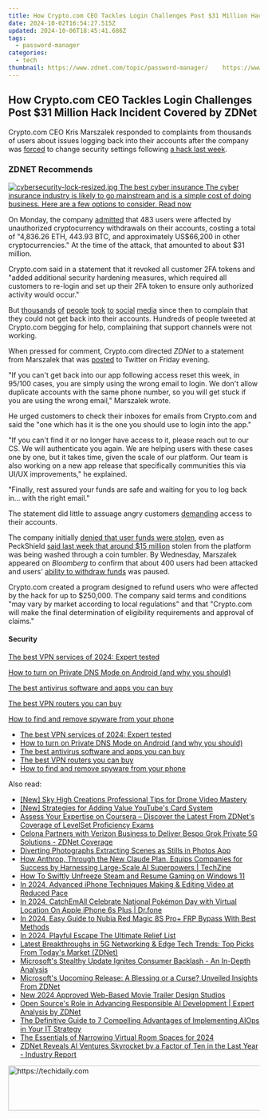 ```yaml
---
title: How Crypto.com CEO Tackles Login Challenges Post $31 Million Hack Incident Covered by ZDNet
date: 2024-10-02T16:54:27.515Z
updated: 2024-10-06T18:45:41.686Z
tags:
  - password-manager
categories:
  - tech
thumbnail: https://www.zdnet.com/topic/password-manager/    https://www.zdnet.com/a/img/resize/f6663cb2e8fa33b3b017eb1282164bf9d1f1e24e/2022/01/24/b45e845c-7d9e-45e9-a12d-9a625cd580a4/shutterstock-752132062.jpg?width=170&height=128&fit=crop&auto=webp
---
```


## How Crypto.com CEO Tackles Login Challenges Post $31 Million Hack Incident Covered by ZDNet

Crypto.com CEO Kris Marszalek responded to complaints from thousands of users about issues logging back into their accounts after the company was [forced](https://crypto.com/product-news/crypto-com-security-report-next-steps) to change security settings following [a hack last week](https://www.zdnet.com/article/fortune-favours-the-breached-crypto-com-admits-400-users-hit-in-hack/). 

### **ZDNET** Recommends

[![cybersecurity-lock-resized.jpg](https://www.zdnet.com/a/img/resize/5871b5ae5b589728bdc8064555d12823acf4b63e/2020/10/27/db3c0325-2b86-435b-8efa-93828deb6b56/cybersecurity-lock-resized.jpg?auto=webp&fit=crop&frame=1&height=238.5&width=459) The best cyber insurance The cyber insurance industry is likely to go mainstream and is a simple cost of doing business. Here are a few options to consider.  Read now](https://www.zdnet.com/article/best-cyber-insurance/)

On Monday, the company [admitted](https://www.zdnet.com/article/crypto-com-confirms-483-users-hit-in-attack-that-saw-over-31m-in-coins-withdrawn/) that 483 users were affected by unauthorized cryptocurrency withdrawals on their accounts, costing a total of "4,836.26 ETH, 443.93 BTC, and approximately US$66,200 in other cryptocurrencies." At the time of the attack, that amounted to about $31 million. 

Crypto.com said in a statement that it revoked all customer 2FA tokens and "added additional security hardening measures, which required all customers to re-login and set up their 2FA token to ensure only authorized activity would occur."

But [thousands](https://nam02.safelinks.protection.outlook.com/?url=https%3A%2F%2Furldefense.com%2Fv3%2F%5F%5Fhttps%3A%2F%2Ftwitter.com%2Fjoshdraws%5F%2Fstatus%2F1484288865389142018%5F%5F%3B!!Ifoxw8Usf-Ni!b3P62a8DHeX5nWOA%5FfuZV9ktMguevxMS72pj9Sea2H0jWambHEd67R9mxtW5QZLbWOpkhloqv46prFk%24&data=04%7C01%7Cjgreig%40redventures.com%7Ccde53c7387e5433e45d508d9dd425e51%7C4289d6102cfd46218c9644a1518ddb0a%7C0%7C0%7C637784099411056678%7CUnknown%7CTWFpbGZsb3d8eyJWIjoiMC4wLjAwMDAiLCJQIjoiV2luMzIiLCJBTiI6Ik1haWwiLCJXVCI6Mn0%3D%7C3000&sdata=9UIhyCs21JDBL6qNa0RtVoZb348JNd9TFApCUpUDsc0%3D&reserved=0) [of](https://nam02.safelinks.protection.outlook.com/?url=https%3A%2F%2Furldefense.com%2Fv3%2F%5F%5Fhttps%3A%2F%2Ftwitter.com%2FJadaBurris8%2Fstatus%2F1484604116601085958%5F%5F%3B!!Ifoxw8Usf-Ni!b3P62a8DHeX5nWOA%5FfuZV9ktMguevxMS72pj9Sea2H0jWambHEd67R9mxtW5QZLbWOpkhloqhlgwIxc%24&data=04%7C01%7Cjgreig%40redventures.com%7Ccde53c7387e5433e45d508d9dd425e51%7C4289d6102cfd46218c9644a1518ddb0a%7C0%7C0%7C637784099411056678%7CUnknown%7CTWFpbGZsb3d8eyJWIjoiMC4wLjAwMDAiLCJQIjoiV2luMzIiLCJBTiI6Ik1haWwiLCJXVCI6Mn0%3D%7C3000&sdata=8rtUjSoUMI5Jinh9x0FJUheG%2Bq2RwJBkI%2F6vkrxIgDc%3D&reserved=0) [people](https://nam02.safelinks.protection.outlook.com/?url=https%3A%2F%2Furldefense.com%2Fv3%2F%5F%5Fhttps%3A%2F%2Ftwitter.com%2FBoiinGsteR%2Fstatus%2F1484600030858153987%5F%5F%3B!!Ifoxw8Usf-Ni!b3P62a8DHeX5nWOA%5FfuZV9ktMguevxMS72pj9Sea2H0jWambHEd67R9mxtW5QZLbWOpkhloqVtHDv0A%24&data=04%7C01%7Cjgreig%40redventures.com%7Ccde53c7387e5433e45d508d9dd425e51%7C4289d6102cfd46218c9644a1518ddb0a%7C0%7C0%7C637784099411056678%7CUnknown%7CTWFpbGZsb3d8eyJWIjoiMC4wLjAwMDAiLCJQIjoiV2luMzIiLCJBTiI6Ik1haWwiLCJXVCI6Mn0%3D%7C3000&sdata=1pFVbpIybN%2Fj14q5d2KsdjWQ3k0LunVo1ItkaupUuxQ%3D&reserved=0) [took](https://nam02.safelinks.protection.outlook.com/?url=https%3A%2F%2Furldefense.com%2Fv3%2F%5F%5Fhttps%3A%2F%2Ftwitter.com%2FChrisJMFR%2Fstatus%2F1484601978923671555%5F%5F%3B!!Ifoxw8Usf-Ni!b3P62a8DHeX5nWOA%5FfuZV9ktMguevxMS72pj9Sea2H0jWambHEd67R9mxtW5QZLbWOpkhloqydZgw1c%24&data=04%7C01%7Cjgreig%40redventures.com%7Ccde53c7387e5433e45d508d9dd425e51%7C4289d6102cfd46218c9644a1518ddb0a%7C0%7C0%7C637784099411056678%7CUnknown%7CTWFpbGZsb3d8eyJWIjoiMC4wLjAwMDAiLCJQIjoiV2luMzIiLCJBTiI6Ik1haWwiLCJXVCI6Mn0%3D%7C3000&sdata=FTTXT9GuP1nOYr%2FMsgYZqVjGA0LI4ZKx6tAV8mBmIa4%3D&reserved=0) [to](https://nam02.safelinks.protection.outlook.com/?url=https%3A%2F%2Furldefense.com%2Fv3%2F%5F%5Fhttps%3A%2F%2Ftwitter.com%2Fcomandoprimo%2Fstatus%2F1484599364798406656%5F%5F%3B!!Ifoxw8Usf-Ni!b3P62a8DHeX5nWOA%5FfuZV9ktMguevxMS72pj9Sea2H0jWambHEd67R9mxtW5QZLbWOpkhloq12ZyKcQ%24&data=04%7C01%7Cjgreig%40redventures.com%7Ccde53c7387e5433e45d508d9dd425e51%7C4289d6102cfd46218c9644a1518ddb0a%7C0%7C0%7C637784099411056678%7CUnknown%7CTWFpbGZsb3d8eyJWIjoiMC4wLjAwMDAiLCJQIjoiV2luMzIiLCJBTiI6Ik1haWwiLCJXVCI6Mn0%3D%7C3000&sdata=Aq8Oue9ex90Fqv%2Bm5u%2FyDTBLn9%2BTokTZq1c4f8YEqac%3D&reserved=0) [social](https://nam02.safelinks.protection.outlook.com/?url=https%3A%2F%2Furldefense.com%2Fv3%2F%5F%5Fhttps%3A%2F%2Ftwitter.com%2FCryptoBTCPR%2Fstatus%2F1484595468361474050%5F%5F%3B!!Ifoxw8Usf-Ni!b3P62a8DHeX5nWOA%5FfuZV9ktMguevxMS72pj9Sea2H0jWambHEd67R9mxtW5QZLbWOpkhloqQZPAbYs%24&data=04%7C01%7Cjgreig%40redventures.com%7Ccde53c7387e5433e45d508d9dd425e51%7C4289d6102cfd46218c9644a1518ddb0a%7C0%7C0%7C637784099411056678%7CUnknown%7CTWFpbGZsb3d8eyJWIjoiMC4wLjAwMDAiLCJQIjoiV2luMzIiLCJBTiI6Ik1haWwiLCJXVCI6Mn0%3D%7C3000&sdata=Oz8C1yRA472LIQawqZ6vFjMbrLa7BAufSFgor9isAEk%3D&reserved=0) [media](https://nam02.safelinks.protection.outlook.com/?url=https%3A%2F%2Furldefense.com%2Fv3%2F%5F%5Fhttps%3A%2F%2Ftwitter.com%2FEatonTine%2Fstatus%2F1484589969201152000%5F%5F%3B!!Ifoxw8Usf-Ni!b3P62a8DHeX5nWOA%5FfuZV9ktMguevxMS72pj9Sea2H0jWambHEd67R9mxtW5QZLbWOpkhloqRlzLRwY%24&data=04%7C01%7Cjgreig%40redventures.com%7Ccde53c7387e5433e45d508d9dd425e51%7C4289d6102cfd46218c9644a1518ddb0a%7C0%7C0%7C637784099411056678%7CUnknown%7CTWFpbGZsb3d8eyJWIjoiMC4wLjAwMDAiLCJQIjoiV2luMzIiLCJBTiI6Ik1haWwiLCJXVCI6Mn0%3D%7C3000&sdata=pxP3WrO%2FW7Q3k0RtS58avwdmKy8RhplL7jOn3lkfwG8%3D&reserved=0) since then to complain that they could not get back into their accounts. Hundreds of people tweeted at Crypto.com begging for help, complaining that support channels were not working. 

When pressed for comment, Crypto.com directed _ZDNet_ to a statement from Marszalek that was [posted](https://twitter.com/Kris%5FHK/status/1484676676277571587) to Twitter on Friday evening. 

"If you can't get back into our app following access reset this week, in 95/100 cases, you are simply using the wrong email to login. We don't allow duplicate accounts with the same phone number, so you will get stuck if you are using the wrong email," Marszalek wrote. 

He urged customers to check their inboxes for emails from Crypto.com and said the "one which has it is the one you should use to login into the app." 

"If you can't find it or no longer have access to it, please reach out to our CS. We will authenticate you again. We are helping users with these cases one by one, but it takes time, given the scale of our platform. Our team is also working on a new app release that specifically communities this via UI/UX improvements," he explained. 

"Finally, rest assured your funds are safe and waiting for you to log back in... with the right email."

The statement did little to assuage angry customers [demanding](https://twitter.com/JuanValleSr1/status/1484696951039873027) access to their accounts. 

The company initially [denied that user funds were stolen](https://twitter.com/Kris%5FHK/status/1483277350683185155?s=20), even as PeckShield [said last week that around $15 million](https://twitter.com/peckshield/status/1483246262371557378) stolen from the platform was being washed through a coin tumbler. By Wednesday, Marszalek appeared on _Bloomberg_ to confirm that about 400 users had been attacked and users' [ability to withdraw funds](https://www.zdnet.com/article/crypto-com-pauses-withdrawals-and-resets-2fa-following-suspicious-activity/) was paused. 

Crypto.com created a program designed to refund users who were affected by the hack for up to $250,000\. The company said terms and conditions "may vary by market according to local regulations" and that "Crypto.com will make the final determination of eligibility requirements and approval of claims."

#### Security

[The best VPN services of 2024: Expert tested](https://www.zdnet.com/article/best-vpn/ "The best VPN services of 2024: Expert tested")

[How to turn on Private DNS Mode on Android (and why you should)](https://www.zdnet.com/article/how-to-turn-on-private-dns-mode-on-android-and-why-you-should/ "How to turn on Private DNS Mode on Android (and why you should)")

[The best antivirus software and apps you can buy](https://www.zdnet.com/article/best-antivirus/ "The best antivirus software and apps you can buy")

[The best VPN routers you can buy](https://www.zdnet.com/article/best-vpn-router/ "The best VPN routers you can buy")

[How to find and remove spyware from your phone](https://www.zdnet.com/article/how-to-find-and-remove-spyware-from-your-phone/ "How to find and remove spyware from your phone")

* [The best VPN services of 2024: Expert tested](https://www.zdnet.com/article/best-vpn/ "The best VPN services of 2024: Expert tested")
* [How to turn on Private DNS Mode on Android (and why you should)](https://www.zdnet.com/article/how-to-turn-on-private-dns-mode-on-android-and-why-you-should/ "How to turn on Private DNS Mode on Android (and why you should)")
* [The best antivirus software and apps you can buy](https://www.zdnet.com/article/best-antivirus/ "The best antivirus software and apps you can buy")
* [The best VPN routers you can buy](https://www.zdnet.com/article/best-vpn-router/ "The best VPN routers you can buy")
* [How to find and remove spyware from your phone](https://www.zdnet.com/article/how-to-find-and-remove-spyware-from-your-phone/ "How to find and remove spyware from your phone")

<ins class="adsbygoogle"
     style="display:block"
     data-ad-format="autorelaxed"
     data-ad-client="ca-pub-7571918770474297"
     data-ad-slot="1223367746"></ins>

<ins class="adsbygoogle"
     style="display:block"
     data-ad-client="ca-pub-7571918770474297"
     data-ad-slot="8358498916"
     data-ad-format="auto"
     data-full-width-responsive="true"></ins>

<span class="atpl-alsoreadstyle">Also read:</span>
<div><ul>
<li><a href="https://extra-approaches.techidaily.com/new-sky-high-creations-professional-tips-for-drone-video-mastery/"><u>[New] Sky High Creations Professional Tips for Drone Video Mastery</u></a></li>
<li><a href="https://youtube-help.techidaily.com/new-strategies-for-adding-value-youtubes-card-system/"><u>[New] Strategies for Adding Value YouTube's Card System</u></a></li>
<li><a href="https://app-tips.techidaily.com/assess-your-expertise-on-coursera-discover-the-latest-from-zdnets-coverage-of-levelset-proficiency-exams/"><u>Assess Your Expertise on Coursera – Discover the Latest From ZDNet's Coverage of LevelSet Proficiency Exams</u></a></li>
<li><a href="https://app-tips.techidaily.com/celona-partners-with-verizon-business-to-deliver-bespo-grok-private-5g-solutions-zdnet-coverage/"><u>Celona Partners with Verizon Business to Deliver Bespo Grok Private 5G Solutions - ZDNet Coverage</u></a></li>
<li><a href="https://fox-glue.techidaily.com/diverting-photographs-extracting-scenes-as-stills-in-photos-app/"><u>Diverting Photographs Extracting Scenes as Stills in Photos App</u></a></li>
<li><a href="https://app-tips.techidaily.com/how-anthrop-through-the-new-claude-plan-equips-companies-for-success-by-harnessing-large-scale-ai-superpowers-techzine/"><u>How Anthrop, Through the New Claude Plan, Equips Companies for Success by Harnessing Large-Scale AI Superpowers | TechZine</u></a></li>
<li><a href="https://win11-tips.techidaily.com/how-to-swiftly-unfreeze-steam-and-resume-gaming-on-windows-11/"><u>How To Swiftly Unfreeze Steam and Resume Gaming on Windows 11</u></a></li>
<li><a href="https://article-posts.techidaily.com/in-2024-advanced-iphone-techniques-making-and-editing-video-at-reduced-pace/"><u>In 2024, Advanced iPhone Techniques Making & Editing Video at Reduced Pace</u></a></li>
<li><a href="https://ios-pokemon-go.techidaily.com/in-2024-catchemall-celebrate-national-pokemon-day-with-virtual-location-on-apple-iphone-6s-plus-drfone-by-drfone-virtual-ios/"><u>In 2024, CatchEmAll Celebrate National Pokémon Day with Virtual Location On Apple iPhone 6s Plus | Dr.fone</u></a></li>
<li><a href="https://bypass-frp.techidaily.com/in-2024-easy-guide-to-nubia-red-magic-8s-proplus-frp-bypass-with-best-methods-by-drfone-android/"><u>In 2024, Easy Guide to Nubia Red Magic 8S Pro+ FRP Bypass With Best Methods</u></a></li>
<li><a href="https://screen-activity-recording.techidaily.com/in-2024-playful-escape-the-ultimate-relief-list/"><u>In 2024, Playful Escape The Ultimate Relief List</u></a></li>
<li><a href="https://app-tips.techidaily.com/latest-breakthroughs-in-5g-networking-and-edge-tech-trends-top-picks-from-todays-market-zdnet/"><u>Latest Breakthroughs in 5G Networking & Edge Tech Trends: Top Picks From Today's Market (ZDNet)</u></a></li>
<li><a href="https://app-tips.techidaily.com/microsofts-stealthy-update-ignites-consumer-backlash-an-in-depth-analysis/"><u>Microsoft's Stealthy Update Ignites Consumer Backlash - An In-Depth Analysis</u></a></li>
<li><a href="https://app-tips.techidaily.com/microsofts-upcoming-release-a-blessing-or-a-curse-unveiled-insights-from-zdnet/"><u>Microsoft's Upcoming Release: A Blessing or a Curse? Unveiled Insights From ZDNet</u></a></li>
<li><a href="https://smart-video-creator.techidaily.com/new-2024-approved-web-based-movie-trailer-design-studios/"><u>New 2024 Approved Web-Based Movie Trailer Design Studios</u></a></li>
<li><a href="https://app-tips.techidaily.com/open-sources-role-in-advancing-responsible-ai-development-expert-analysis-by-zdnet/"><u>Open Source's Role in Advancing Responsible AI Development | Expert Analysis by ZDNet</u></a></li>
<li><a href="https://app-tips.techidaily.com/the-definitive-guide-to-7-compelling-advantages-of-implementing-aiops-in-your-it-strategy/"><u>The Definitive Guide to 7 Compelling Advantages of Implementing AIOps in Your IT Strategy</u></a></li>
<li><a href="https://some-guidance.techidaily.com/the-essentials-of-narrowing-virtual-room-spaces-for-2024/"><u>The Essentials of Narrowing Virtual Room Spaces for 2024</u></a></li>
<li><a href="https://app-tips.techidaily.com/zdnet-reveals-ai-ventures-skyrocket-by-a-factor-of-ten-in-the-last-year-industry-report/"><u>ZDNet Reveals AI Ventures Skyrocket by a Factor of Ten in the Last Year - Industry Report</u></a></li>
</ul></div>

<!-- affiliate ads begin -->
<a href="https://aligracehair.sjv.io/c/5597632/1915870/19272" target="_top" id="1915870">
  <img src="//a.impactradius-go.com/display-ad/19272-1915870" border="0" alt="https://techidaily.com" width="728" height="90"/>
</a>
<img height="0" width="0" src="https://aligracehair.sjv.io/i/5597632/1915870/19272" style="position:absolute;visibility:hidden;" border="0" />
<!-- affiliate ads end -->

